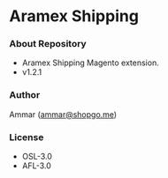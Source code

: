 # Aramex Shipping #

### About Repository ###

* Aramex Shipping Magento extension.
* v1.2.1

### Author ###

Ammar (<ammar@shopgo.me>)

### License ###

* OSL-3.0
* AFL-3.0
